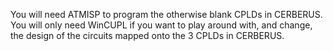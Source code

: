 You will need ATMISP to program the otherwise blank CPLDs in CERBERUS. You will only need WinCUPL if you want to play around with, and change, the design of the circuits mapped onto the 3 CPLDs in CERBERUS.

